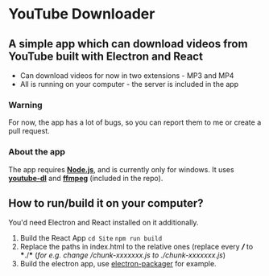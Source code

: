# YouTube Downloader

## A simple app which can download videos from YouTube built with Electron and React

- Can download videos for now in two extensions - MP3 and MP4
- All is running on your computer - the server is included in the app

### Warning

For now, the app has a lot of bugs, so you can report them to me or create a pull request.

### About the app

The app requires **[Node.js](https://nodejs.org/)**, and is currently only for windows. It uses [**youtube-dl**](https://www.npmjs.com/package/youtube-dl) and [**ffmpeg**](https://ffmpeg.org/) (included in the repo).

## How to run/build it on your computer?

You'd need Electron and React installed on it additionally.

1. Build the React App
   `cd Site`
   `npm run build`
2. Replace the paths in index.html to the relative ones (replace every **_/_** to **\***./**\*** (_for e.g. change /chunk-xxxxxxx.js to ./chunk-xxxxxxx.js_)
3. Build the electron app, use [electron-packager](https://www.npmjs.com/package/electron-packager) for example.
